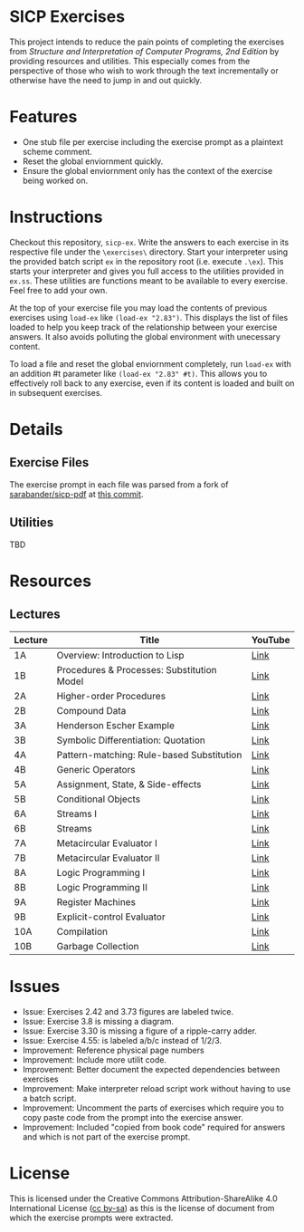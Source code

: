# SICP Exercises
This project intends to reduce the pain points of completing the exercises from *Structure and Interpretation of Computer Programs, 2nd Edition* by providing resources and utilities. This especially comes from the perspective of those who wish to work through the text incrementally or otherwise have the need to jump in and out quickly.

# Features
* One stub file per exercise including the exercise prompt as a plaintext scheme comment.
* Reset the global enviornment quickly.
* Ensure the global enviornment only has the context of the exercise being worked on.

# Instructions

Checkout this repository, `sicp-ex`. Write the answers to each exercise in its respective file under the `\exercises\` directory. Start your interpreter using the provided batch script `ex` in the repository root (i.e. execute `.\ex`). This starts your interpreter and gives you full access to the utilities provided in `ex.ss`. These utilities are functions meant to be available to every exercise. Feel free to add your own.

At the top of your exercise file you may load the contents of previous exercises using `load-ex` like `(load-ex "2.83")`. This displays the list of files loaded to help you keep track of the relationship between your exercise answers. It also avoids polluting the global environment with unecessary content.

To load a file and reset the global enviornment completely, run `load-ex` with an addition #t parameter like `(load-ex "2.83" #t)`. This allows you to effectively roll back to any exercise, even if its content is loaded and built on in subsequent exercises.

# Details
## Exercise Files
The exercise prompt in each file was parsed from a fork of [sarabander/sicp-pdf](https://github.com/sarabander/sicp-pdf) at [this commit](https://github.com/rparnas/sicp-pdf/commit/62d2b424470f37587f056ab73addc850a7d6da8e).

## Utilities
TBD

# Resources 
## Lectures
| Lecture | Title                                      | YouTube                                             |
| ------- | ------------------------------------------ |---------------------------------------------------- |
| 1A      | Overview: Introduction to Lisp             | [Link](https://www.youtube.com/watch?v=2Op3QLzMgSY) |
| 1B      | Procedures & Processes: Substitution Model | [Link](https://www.youtube.com/watch?v=dlbMuv-jix8) |
| 2A      | Higher-order Procedures                    | [Link](https://www.youtube.com/watch?v=erHp3r6PbJk) |
| 2B      | Compound Data                              | [Link](https://www.youtube.com/watch?v=ymsbTVLbyN4) |
| 3A      | Henderson Escher Example                   | [Link](https://www.youtube.com/watch?v=2QgZVYI3tDs) |
| 3B      | Symbolic Differentiation: Quotation        | [Link](https://www.youtube.com/watch?v=X21cKVtGvYk) |
| 4A      | Pattern-matching: Rule-based Substitution  | [Link](https://www.youtube.com/watch?v=amf5lTZ0UTc) |
| 4B      | Generic Operators                          | [Link](https://www.youtube.com/watch?v=h6Z7vx9iUB8) |
| 5A      | Assignment, State, & Side-effects          | [Link](https://www.youtube.com/watch?v=jl8EHP1WrWY) |
| 5B      | Conditional Objects                        | [Link](https://www.youtube.com/watch?v=SsBxcpkyMMw) |
| 6A      | Streams I                                  | [Link](https://www.youtube.com/watch?v=a2Qt9uxhNSM) |
| 6B      | Streams                                    | [Link](https://www.youtube.com/watch?v=DCub3iqteuI) |
| 7A      | Metacircular Evaluator I                   | [Link](https://www.youtube.com/watch?v=0m6hoOelZH8) |
| 7B      | Metacircular Evaluator II                  | [Link](https://www.youtube.com/watch?v=t5EI5fXX8K0) |
| 8A      | Logic Programming I                        | [Link](https://www.youtube.com/watch?v=cyVXjnFL2Ps) |
| 8B      | Logic Programming II                       | [Link](https://www.youtube.com/watch?v=R3uRidfSpc4) |
| 9A      | Register Machines                          | [Link](https://www.youtube.com/watch?v=jPDAPmx4pXE) |
| 9B      | Explicit-control Evaluator                 | [Link](https://www.youtube.com/watch?v=SLcZXbyGC3E) |
| 10A     | Compilation                                | [Link](https://www.youtube.com/watch?v=kNmiTTKiYd4) |
| 10B     | Garbage Collection                         | [Link](https://www.youtube.com/watch?v=2s2_FAf-yQs) |

# Issues
* Issue: Exercises 2.42 and 3.73 figures are labeled twice.
* Issue: Exercise 3.8 is missing a diagram.
* Issue: Exercise 3.30 is missing a figure of a ripple-carry adder.
* Issue: Exercise 4.55: is labeled a/b/c instead of 1/2/3.
* Improvement: Reference physical page numbers
* Improvement: Include more utilit code.
* Improvement: Better document the expected dependencies between exercises
* Improvement: Make interpreter reload script work without having to use a batch script.
* Improvement: Uncomment the parts of exercises which require you to copy paste code from the prompt into the exercise answer.
* Improvement: Included "copied from book code" required for answers and which is not part of the exercise prompt.

# License
This is licensed under the Creative Commons Attribution-ShareAlike 4.0 International License ([cc by-sa](http://creativecommons.org/licenses/by-sa/4.0/)) as this is the license of document from which the exercise prompts were extracted.
